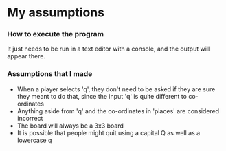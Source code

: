 # My assumptions

### How to execute the program

It just needs to be run in a text editor with a console, and the output will appear there.

### Assumptions that I made
* When a player selects 'q', they don't need to be asked if they are sure they meant to do that, since the input 'q' is quite different to co-ordinates
* Anything aside from 'q' and the co-ordinates in 'places' are considered incorrect
* The board will always be a 3x3 board
* It is possible that people might quit using a capital Q as well as a lowercase q


